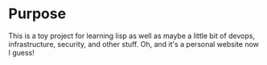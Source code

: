 # Purpose

This is a toy project for learning lisp as well as maybe a little bit of devops, infrastructure, security, and other stuff.
Oh, and it's a personal website now I guess!
